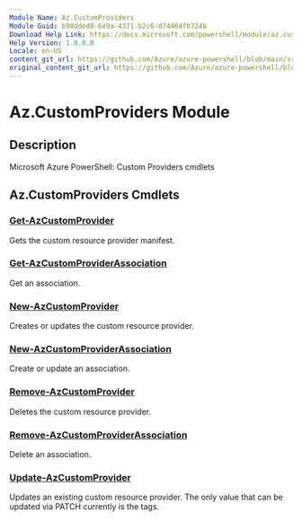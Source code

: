```yaml
---
Module Name: Az.CustomProviders
Module Guid: b98dded0-6e9a-4371-b2c6-d74464fb724b
Download Help Link: https://docs.microsoft.com/powershell/module/az.customproviders
Help Version: 1.0.0.0
Locale: en-US
content_git_url: https://github.com/Azure/azure-powershell/blob/main/src/CustomProviders/help/Az.CustomProviders.md
original_content_git_url: https://github.com/Azure/azure-powershell/blob/main/src/CustomProviders/help/Az.CustomProviders.md
---
```


# Az.CustomProviders Module
## Description
Microsoft Azure PowerShell: Custom Providers cmdlets

## Az.CustomProviders Cmdlets
### [Get-AzCustomProvider](Get-AzCustomProvider.md)
Gets the custom resource provider manifest.

### [Get-AzCustomProviderAssociation](Get-AzCustomProviderAssociation.md)
Get an association.

### [New-AzCustomProvider](New-AzCustomProvider.md)
Creates or updates the custom resource provider.

### [New-AzCustomProviderAssociation](New-AzCustomProviderAssociation.md)
Create or update an association.

### [Remove-AzCustomProvider](Remove-AzCustomProvider.md)
Deletes the custom resource provider.

### [Remove-AzCustomProviderAssociation](Remove-AzCustomProviderAssociation.md)
Delete an association.

### [Update-AzCustomProvider](Update-AzCustomProvider.md)
Updates an existing custom resource provider.
The only value that can be updated via PATCH currently is the tags.

